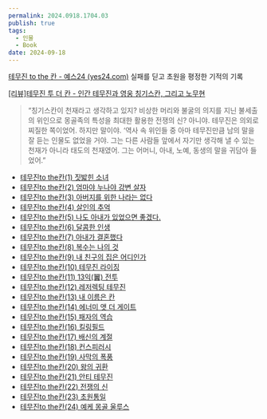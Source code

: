 ```yaml
---
permalink: 2024.0918.1704.03
publish: true
tags:
  - 인물
  - Book
date: 2024-09-18
---
```

[테무진 to the 칸 - 예스24 (yes24.com)](https://www.yes24.com/Product/Goods/40927368)
실패를 딛고 초원을 평정한 기적의 기록

 [[리뷰]테무진 투 더 칸 - 인간 테무진과 영웅 칭기스칸, 그리고 노무현](https://www.ddanzi.com/index.php?_filter=search&mid=ddanziNews&filterid=pop-alert-search&search_target=title&search_keyword=%ED%85%8C%EB%AC%B4%EC%A7%84&page=1&listStyle=article_normal&document_srl=186030045)
> “칭기스칸이 천재라고 생각하고 있지? 비상한 머리와 불굴의 의지를 지닌 불세출의 위인으로 몽골족의 특성을 최대한 활용한 전쟁의 신? 아니야. 테무진은 의외로 찌질한 쪽이었어. 하지만 말이야. ‘역사 속 위인들 중 아마 테무진만큼 남의 말을 잘 듣는 인물도 없었을 거야. 그는 다른 사람들 앞에서 자기만 생각해 낼 수 있는 천재가 아니라 태도의 천재였어. 그는 어머니, 아내, 노예, 동생의 말을 귀담아 들었어.”

- [테무진to the칸(1) 짓밟힌 소녀](http://www.ddanzi.com/blog/archives/791623)
- [테무진to the칸(2) 엄마야 누나야 강변 살자](https://www.ddanzi.com/index.php?_filter=search&mid=ddanziNews&filterid=pop-alert-search&search_target=title&search_keyword=%ED%85%8C%EB%AC%B4%EC%A7%84&page=2&listStyle=article_normal&document_srl=791661)
- [테무진to the칸(3) 아버지를 위한 나라는 없다](https://www.ddanzi.com/index.php?_filter=search&mid=ddanziNews&filterid=pop-alert-search&search_target=title&search_keyword=%ED%85%8C%EB%AC%B4%EC%A7%84&page=2&listStyle=article_normal&document_srl=791693) 
- [테무진to the칸(4) 살인의 추억](https://www.ddanzi.com/index.php?_filter=search&mid=ddanziNews&filterid=pop-alert-search&search_target=title&search_keyword=%ED%85%8C%EB%AC%B4%EC%A7%84&page=2&listStyle=article_normal&document_srl=791719)
- [테무진to the칸(5) 나도 아내가 있었으면 좋겠다.](https://www.ddanzi.com/index.php?_filter=search&mid=ddanziNews&filterid=pop-alert-search&search_target=title&search_keyword=%ED%85%8C%EB%AC%B4%EC%A7%84&page=2&listStyle=article_normal&document_srl=791744)
- [테무진to the칸(6) 달콤한 인생](https://www.ddanzi.com/index.php?_filter=search&mid=ddanziNews&filterid=pop-alert-search&search_target=title&search_keyword=%ED%85%8C%EB%AC%B4%EC%A7%84&page=2&listStyle=article_normal&document_srl=791774)
- [테무진to the칸(7) 아내가 결혼했다](https://www.ddanzi.com/index.php?_filter=search&mid=ddanziNews&filterid=pop-alert-search&search_target=title&search_keyword=%ED%85%8C%EB%AC%B4%EC%A7%84&page=1&listStyle=article_normal&document_srl=791800)
- [테무진to the칸(8) 복수는 나의 것](https://www.ddanzi.com/index.php?_filter=search&mid=ddanziNews&filterid=pop-alert-search&search_target=title&search_keyword=%ED%85%8C%EB%AC%B4%EC%A7%84&page=1&listStyle=article_normal&document_srl=791829)
- [테무진to the칸(9) 내 친구의 집은 어디인가](https://www.ddanzi.com/index.php?_filter=search&mid=ddanziNews&filterid=pop-alert-search&search_target=title&search_keyword=%ED%85%8C%EB%AC%B4%EC%A7%84&page=1&listStyle=article_normal&document_srl=791854)
- [테무진to the칸(10) 테무진 라이징](https://www.ddanzi.com/index.php?_filter=search&mid=ddanziNews&filterid=pop-alert-search&search_target=title&search_keyword=%ED%85%8C%EB%AC%B4%EC%A7%84&page=1&listStyle=article_normal&document_srl=791865)
- [테무진to the칸(11) 13익(翼) 전투](https://www.ddanzi.com/index.php?_filter=search&mid=ddanziNews&filterid=pop-alert-search&search_target=title&search_keyword=%ED%85%8C%EB%AC%B4%EC%A7%84&page=1&listStyle=article_normal&document_srl=791875)
- [테무진to the칸(12) 레저렉팅 테무진](https://www.ddanzi.com/index.php?_filter=search&mid=ddanziNews&filterid=pop-alert-search&search_target=title&search_keyword=%ED%85%8C%EB%AC%B4%EC%A7%84&page=1&listStyle=article_normal&document_srl=791884)
- [테무진to the칸(13) 내 이름은 칸](https://www.ddanzi.com/index.php?_filter=search&mid=ddanziNews&filterid=pop-alert-search&search_target=title&search_keyword=%ED%85%8C%EB%AC%B4%EC%A7%84&page=1&listStyle=article_normal&document_srl=791891)
- [테무진to the칸(14) 에너미 앳 더 게이트](https://www.ddanzi.com/index.php?_filter=search&mid=ddanziNews&filterid=pop-alert-search&search_target=title&search_keyword=%ED%85%8C%EB%AC%B4%EC%A7%84&page=1&listStyle=article_normal&document_srl=791898)
- [테무진to the칸(15) 패자의 역습](https://www.ddanzi.com/index.php?_filter=search&mid=ddanziNews&filterid=pop-alert-search&search_target=title&search_keyword=%ED%85%8C%EB%AC%B4%EC%A7%84&page=1&listStyle=article_normal&document_srl=791906)
- [테무진to the칸(16) 킬링필드](https://www.ddanzi.com/index.php?_filter=search&mid=ddanziNews&filterid=pop-alert-search&search_target=title&search_keyword=%ED%85%8C%EB%AC%B4%EC%A7%84&page=1&listStyle=article_normal&document_srl=791914)
- [테무진to the칸(17) 배신의 계절](https://www.ddanzi.com/index.php?_filter=search&mid=ddanziNews&filterid=pop-alert-search&search_target=title&search_keyword=%ED%85%8C%EB%AC%B4%EC%A7%84&page=1&listStyle=article_normal&document_srl=791923)
- [테무진to the칸(18) 컨스피러시](https://www.ddanzi.com/index.php?_filter=search&mid=ddanziNews&filterid=pop-alert-search&search_target=title&search_keyword=%ED%85%8C%EB%AC%B4%EC%A7%84&page=1&listStyle=article_normal&document_srl=791936)
- [테무진to the칸(19) 사막의 폭풍](https://www.ddanzi.com/index.php?_filter=search&mid=ddanziNews&filterid=pop-alert-search&search_target=title&search_keyword=%ED%85%8C%EB%AC%B4%EC%A7%84&page=1&listStyle=article_normal&document_srl=791947)
- [테무진to the칸(20) 왕의 귀환](https://www.ddanzi.com/index.php?_filter=search&mid=ddanziNews&filterid=pop-alert-search&search_target=title&search_keyword=%ED%85%8C%EB%AC%B4%EC%A7%84&page=1&listStyle=article_normal&document_srl=791983)
- [테무진to the칸(21) 안티 테무진](https://www.ddanzi.com/index.php?_filter=search&mid=ddanziNews&filterid=pop-alert-search&search_target=title&search_keyword=%ED%85%8C%EB%AC%B4%EC%A7%84&page=1&listStyle=article_normal&document_srl=880921)
- [테무진to the칸(22) 전쟁의 신](https://www.ddanzi.com/index.php?_filter=search&mid=ddanziNews&filterid=pop-alert-search&search_target=title&search_keyword=%ED%85%8C%EB%AC%B4%EC%A7%84&page=1&listStyle=article_normal&document_srl=883300)
- [테무진to the칸(23) 초원통일](https://www.ddanzi.com/index.php?_filter=search&mid=ddanziNews&filterid=pop-alert-search&search_target=title&search_keyword=%ED%85%8C%EB%AC%B4%EC%A7%84&page=1&listStyle=article_normal&document_srl=885910)
- [테무진to the칸(24) 예케 몽골 울루스](https://www.ddanzi.com/index.php?_filter=search&mid=ddanziNews&filterid=pop-alert-search&search_target=title&search_keyword=%ED%85%8C%EB%AC%B4%EC%A7%84&page=1&listStyle=article_normal&document_srl=929443)
